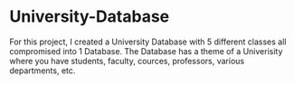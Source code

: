 # University-Database

For this project, I created a University Database with 5 different classes all compromised into 1 Database. The Database has a theme of a Univerisity where you have students, faculty, cources, professors, various departments, etc. 
